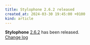 ```yaml
---
title: Stylophone 2.6.2 released
created_at: 2024-03-30 19:45:00 +0100
kind: article
---
```


**Stylophone** [2.6.2](https://github.com/Difegue/Stylophone) has been released.  
[Change log](https://github.com/Difegue/Stylophone/releases/tag/2.6.2)  
